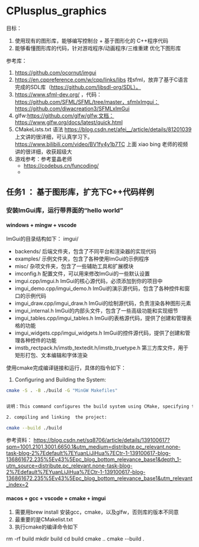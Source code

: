 # CPlusplus_graphics
目标：
1. 使用现有的图形库，能够编写控制台 + 基于图形化的 C++程序代码
2. 能够看懂图形库的代码，针对游戏程序/动画程序/三维重建 优化下图形库

参考库：
1. https://github.com/ocornut/imgui 
2. https://en.cppreference.com/w/cpp/links/libs  找sfml，放弃了基于C语言完成的SDL库（https://github.com/libsdl-org/SDL）。
3. https://www.sfml-dev.org/ ，代码：https://github.com/SFML/SFML/tree/master，sfmlxImgui：https://github.com/diwacreation3/SFMLxImGui
4. glfw:https://github.com/glfw/glfw,文档：https://www.glfw.org/docs/latest/quick.html
5. CMakeLists.txt 语法
https://blog.csdn.net/afei__/article/details/81201039   上文讲的很详细，可认真学习下。https://www.bilibili.com/video/BV1fy4y1b7TC
上面 xiao bing 老师的视频讲的很详细，收获超级大
6. 游戏参考：参考童晶老师
    -  https://codebus.cn/funcoding/
    - 

## 任务1 ： 基于图形库，扩充下C++代码样例
### 安装ImGui库，运行带界面的“hello world”
#### windows + mingw + vscode

ImGui的目录结构如下：
imgui/
- backends/ 后端文件夹，包含了不同平台和渲染器的实现代码
- examples/ 示例文件夹，包含了各种使用ImGui的示例程序
- misc/ 杂项文件夹，包含了一些辅助工具和扩展模块
- imconfig.h 配置文件，可以用来修改ImGui的一些默认设置
- imgui.cpp/imgui.h ImGui的核心源代码，必须添加到你的项目中
- imgui_demo.cpp/imgui_demo.h ImGui的演示源代码，包含了各种控件和窗口的示例代码
- imgui_draw.cpp/imgui_draw.h ImGui的绘制源代码，负责渲染各种图形元素
- imgui_internal.h ImGui的内部头文件，包含了一些高级功能和实现细节
- imgui_tables.cpp/imgui_tables.h ImGui的表格源代码，提供了创建和管理表格的功能
- imgui_widgets.cpp/imgui_widgets.h ImGui的控件源代码，提供了创建和管理各种控件的功能
- imstb_rectpack.h/imstb_textedit.h/imstb_truetype.h 第三方库文件，用于矩形打包、文本编辑和字体渲染

使用cmake完成编译链接和运行，具体的指令如下：
1.	Configuring and Building the System:
```sh
cmake -S . -B ./build -G "MinGW Makefiles"


说明：This command configures the build system using CMake, specifying the source directory (-S .), the build directory (-B ./build), and the generator (-G "MinGW Makefiles").

2. compiling and linking  the project:

cmake --build ./build
```

参考资料：
https://blog.csdn.net/sq8706/article/details/139100617?spm=1001.2101.3001.6650.1&utm_medium=distribute.pc_relevant.none-task-blog-2%7Edefault%7EYuanLiJiHua%7ECtr-1-139100617-blog-136861672.235%5Ev43%5Epc_blog_bottom_relevance_base1&depth_1-utm_source=distribute.pc_relevant.none-task-blog-2%7Edefault%7EYuanLiJiHua%7ECtr-1-139100617-blog-136861672.235%5Ev43%5Epc_blog_bottom_relevance_base1&utm_relevant_index=2


#### macos + gcc + vscode + cmake + imgui

1. 需要用brew install 安装gcc，cmake，以及glfw，否则库的版本不同意
2. 最重要的是CMakelist.txt
3. 执行cmake的编译命令如下

rm -rf build
mkdir build
cd build
cmake ..
cmake --build .